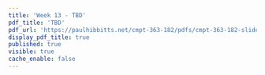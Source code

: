 ```yaml
---
title: 'Week 13 - TBD'
pdf_title: 'TBD'
pdf_url: 'https://paulhibbitts.net/cmpt-363-182/pdfs/cmpt-363-182-slides-placeholder.pdf'
display_pdf_title: true
published: true
visible: true
cache_enable: false
---
```

